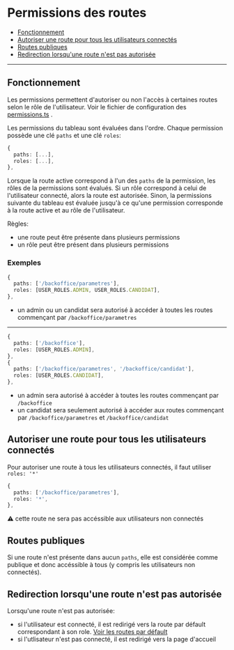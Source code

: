 # Permissions des routes

- [Fonctionnement](#fonctionnement)
- [Autoriser une route pour tous les utilisateurs connectés](#autoriser-une-route-pour-tous-les-utilisateurs-connectés)
- [Routes publiques](#routes-publiques)
- [Redirection lorsqu'une route n'est pas autorisée](#redirection-lorsquune-route-nest-pas-autorisée)

---

## Fonctionnement

Les permissions permettent d'autoriser ou non l'accès à certaines routes selon le rôle de l'utilisateur. Voir le fichier de configuration des [permissions.ts](../src/hooks/authentication/permissions.ts) .

Les permissions du tableau sont évaluées dans l'ordre.
Chaque permission possède une clé `paths` et une clé `roles`:

```ts
{
  paths: [...],
  roles: [...],
},
```

Lorsque la route active correspond à l'un des `paths` de la permission, les rôles de la permissions sont évalués. Si un rôle correspond à celui de l'utilisateur connecté, alors la route est autorisée. Sinon, la permissions suivante du tableau est évaluée jusqu'à ce qu'une permission corresponde à la route active et au rôle de l'utilisateur.

Règles:

- une route peut être présente dans plusieurs permissions
- un rôle peut être présent dans plusieurs permissions

### Exemples

```ts
{
  paths: ['/backoffice/parametres'],
  roles: [USER_ROLES.ADMIN, USER_ROLES.CANDIDAT],
},
```

- un admin ou un candidat sera autorisé à accéder à toutes les routes commençant par `/backoffice/parametres`

---

```ts
{
  paths: ['/backoffice'],
  roles: [USER_ROLES.ADMIN],
},
{
  paths: ['/backoffice/parametres', '/backoffice/candidat'],
  roles: [USER_ROLES.CANDIDAT],
},
```

- un admin sera autorisé à accéder à toutes les routes commençant par `/backoffice`
- un candidat sera seulement autorisé à accéder aux routes commençant par `/backoffice/parametres` et `/backoffice/candidat`

## Autoriser une route pour tous les utilisateurs connectés

Pour autoriser une route à tous les utilisateurs connectés, il faut utiliser `roles: '*'`

```ts
{
  paths: ['/backoffice/parametres'],
  roles: '*',
},
```

:warning: cette route ne sera pas accéssible aux utilisateurs non connectés

## Routes publiques

Si une route n'est présente dans aucun `paths`, elle est considérée comme publique et donc accéssible à tous (y compris les utilisateurs non connectés).

## Redirection lorsqu'une route n'est pas autorisée

Lorsqu'une route n'est pas autorisée:

- si l'utilisateur est connecté, il est redirigé vers la route par défault correspondant à son role. [Voir les routes par défault](../src/utils/Redirects.ts)
- si l'utlisateur n'est pas connecté, il est redirigé vers la page d'accueil
